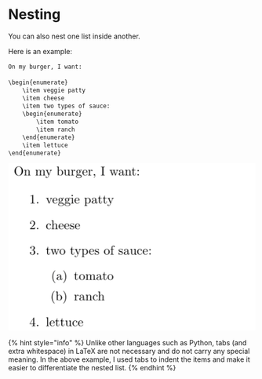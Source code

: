 # Nesting

You can also nest one list inside another.

Here is an example:

```text
On my burger, I want:

\begin{enumerate}
    \item veggie patty
    \item cheese
    \item two types of sauce:
    \begin{enumerate}
        \item tomato
        \item ranch
    \end{enumerate}
    \item lettuce
\end{enumerate}
```

![Nested list as it appears in LaTeX using the above code. Credit: Meirian Lovelace-Tozer. \(2020\).](../../.gitbook/assets/nested.png)

{% hint style="info" %}
Unlike other languages such as Python, tabs \(and extra whitespace\) in LaTeX are not necessary and do not carry any special meaning. In the above example, I used tabs to indent the items and make it easier to differentiate the nested list.
{% endhint %}

